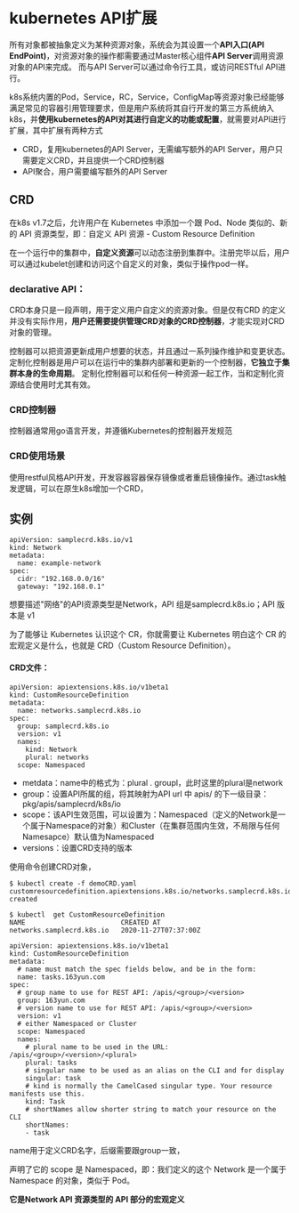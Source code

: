 # kubernetes API扩展
所有对象都被抽象定义为某种资源对象，系统会为其设置一个**API入口(API EndPoint)**，对资源对象的操作都需要通过Master核心组件**API Server**调用资源对象的API来完成。
而与API Server可以通过命令行工具，或访问RESTful API进行。

k8s系统内置的Pod，Service，RC，Service，ConfigMap等资源对象已经能够满足常见的容器引用管理要求，但是用户系统将其自行开发的第三方系统纳入k8s，并**使用kubernetes的API对其进行自定义的功能或配置**，就需要对API进行扩展，其中扩展有两种方式

- CRD，复用kubernetes的API Server，无需编写额外的API Server，用户只需要定义CRD，并且提供一个CRD控制器
- API聚合，用户需要编写额外的API Server


## CRD

在k8s v1.7之后，允许用户在 Kubernetes 中添加一个跟 Pod、Node 类似的、新的 API 资源类型，即：自定义 API 资源 - Custom Resource Definition

在一个运行中的集群中，**自定义资源**可以动态注册到集群中。注册完毕以后，用户可以通过kubelet创建和访问这个自定义的对象，类似于操作pod一样。

### declarative API：
CRD本身只是一段声明，用于定义用户自定义的资源对象。但是仅有CRD 的定义并没有实际作用，**用户还需要提供管理CRD对象的CRD控制器**，才能实现对CRD对象的管理。

控制器可以把资源更新成用户想要的状态，并且通过一系列操作维护和变更状态。定制化控制器是用户可以在运行中的集群内部署和更新的一个控制器，**它独立于集群本身的生命周期**。 定制化控制器可以和任何一种资源一起工作，当和定制化资源结合使用时尤其有效。

### CRD控制器
控制器通常用go语言开发，并遵循Kubernetes的控制器开发规范


### CRD使用场景
使用restful风格API开发，开发容器容器保存镜像或者重启镜像操作。通过task触发逻辑，可以在原生k8s增加一个CRD，



## 实例

```
apiVersion: samplecrd.k8s.io/v1
kind: Network
metadata:
  name: example-network
spec:
  cidr: "192.168.0.0/16"
  gateway: "192.168.0.1"
```

想要描述"网络"的API资源类型是Network，API 组是samplecrd.k8s.io；API 版本是 v1

为了能够让 Kubernetes 认识这个 CR，你就需要让 Kubernetes 明白这个 CR 的宏观定义是什么，也就是 CRD（Custom Resource Definition）。


#### CRD文件：
```
apiVersion: apiextensions.k8s.io/v1beta1
kind: CustomResourceDefinition
metadata:
  name: networks.samplecrd.k8s.io
spec:
  group: samplecrd.k8s.io
  version: v1
  names:
    kind: Network
    plural: networks
  scope: Namespaced
```

- metdata：name中的格式为：plural . groupl，此时这里的plural是network
- group：设置API所属的组，将其映射为API url 中 apis/ 的下一级目录：pkg/apis/samplecrd/k8s/io
- scope：该API生效范围，可以设置为：Namespaced（定义的Network是一个属于Namespace的对象）和Cluster（在集群范围内生效，不局限与任何Namesapce）默认值为Namespaced
- versions：设置CRD支持的版本

使用命令创建CRD对象，
```
$ kubectl create -f demoCRD.yaml
customresourcedefinition.apiextensions.k8s.io/networks.samplecrd.k8s.io created

$ kubectl  get CustomResourceDefinition
NAME                        CREATED AT
networks.samplecrd.k8s.io   2020-11-27T07:37:00Z
```


```
apiVersion: apiextensions.k8s.io/v1beta1
kind: CustomResourceDefinition
metadata:
  # name must match the spec fields below, and be in the form: 
  name: tasks.163yun.com
spec:
  # group name to use for REST API: /apis/<group>/<version>
  group: 163yun.com
  # version name to use for REST API: /apis/<group>/<version>
  version: v1
  # either Namespaced or Cluster
  scope: Namespaced
  names:
    # plural name to be used in the URL: /apis/<group>/<version>/<plural>
    plural: tasks
    # singular name to be used as an alias on the CLI and for display
    singular: task
    # kind is normally the CamelCased singular type. Your resource manifests use this.
    kind: Task
    # shortNames allow shorter string to match your resource on the CLI
    shortNames:
    - task
```

name用于定义CRD名字，后缀需要跟group一致，

声明了它的 scope 是 Namespaced，即：我们定义的这个 Network 是一个属于 Namespace 的对象，类似于 Pod。

**它是Network API 资源类型的 API 部分的宏观定义**




